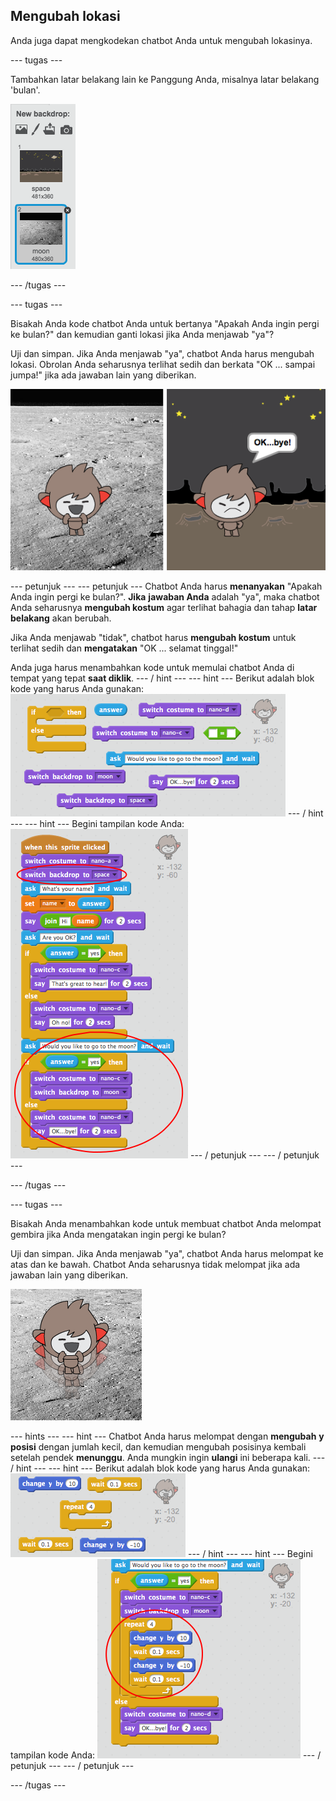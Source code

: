 ## Mengubah lokasi

Anda juga dapat mengkodekan chatbot Anda untuk mengubah lokasinya.

\--- tugas \---

Tambahkan latar belakang lain ke Panggung Anda, misalnya latar belakang 'bulan'.

![Menambahkan latar belakang 'bulan'](images/chatbot-moon.png)

\--- /tugas \---

\--- tugas \---

Bisakah Anda kode chatbot Anda untuk bertanya "Apakah Anda ingin pergi ke bulan?" dan kemudian ganti lokasi jika Anda menjawab "ya"?

Uji dan simpan. Jika Anda menjawab "ya", chatbot Anda harus mengubah lokasi. Obrolan Anda seharusnya terlihat sedih dan berkata "OK ... sampai jumpa!" jika ada jawaban lain yang diberikan.

![Menguji latar belakang yang berubah](images/chatbot-backdrop-test.png)

\--- petunjuk \--- \--- petunjuk \--- Chatbot Anda harus **menanyakan** "Apakah Anda ingin pergi ke bulan?". **Jika** **jawaban Anda** adalah "ya", maka chatbot Anda seharusnya **mengubah kostum** agar terlihat bahagia dan tahap **latar belakang** akan berubah.

Jika Anda menjawab "tidak", chatbot harus **mengubah kostum** untuk terlihat sedih dan **mengatakan** "OK ... selamat tinggal!"

Anda juga harus menambahkan kode untuk memulai chatbot Anda di tempat yang tepat **saat diklik**. \--- / hint \--- \--- hint \--- Berikut adalah blok kode yang harus Anda gunakan: ![Blocks for changing the backdrop](images/chatbot-backdrop-blocks.png) \--- / hint \--- \--- hint \--- Begini tampilan kode Anda: ![Code for changing the backdrop](images/chatbot-backdrop-code.png) \--- / petunjuk \--- \--- / petunjuk \---

\--- /tugas \---

\--- tugas \---

Bisakah Anda menambahkan kode untuk membuat chatbot Anda melompat gembira jika Anda mengatakan ingin pergi ke bulan?

Uji dan simpan. Jika Anda menjawab "ya", chatbot Anda harus melompat ke atas dan ke bawah. Chatbot Anda seharusnya tidak melompat jika ada jawaban lain yang diberikan.

![Menguji ChatBot yang melompat](images/chatbot-jump-test.png)

\--- hints \--- \--- hint \--- Chatbot Anda harus melompat dengan **mengubah** **y posisi** dengan jumlah kecil, dan kemudian mengubah posisinya kembali setelah pendek **menunggu**. Anda mungkin ingin **ulangi** ini beberapa kali. \--- / hint \--- \--- hint \--- Berikut adalah blok kode yang harus Anda gunakan: ![Blocks for a jumping ChatBot](images/chatbot-jump-blocks.png) \--- / hint \--- \--- hint \--- Begini tampilan kode Anda: ![Code for a jumping ChatBot](images/chatbot-jump-code.png) \--- / petunjuk \--- \--- / petunjuk \---

\--- /tugas \---